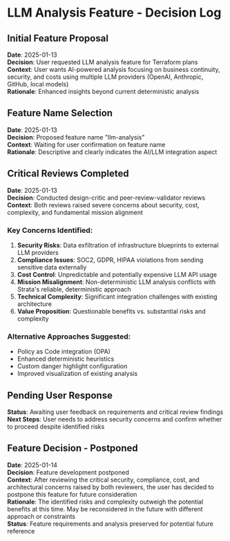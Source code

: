 # LLM Analysis Feature - Decision Log

## Initial Feature Proposal
**Date**: 2025-01-13  
**Decision**: User requested LLM analysis feature for Terraform plans  
**Context**: User wants AI-powered analysis focusing on business continuity, security, and costs using multiple LLM providers (OpenAI, Anthropic, GitHub, local models)  
**Rationale**: Enhanced insights beyond current deterministic analysis

## Feature Name Selection
**Date**: 2025-01-13  
**Decision**: Proposed feature name "llm-analysis"  
**Context**: Waiting for user confirmation on feature name  
**Rationale**: Descriptive and clearly indicates the AI/LLM integration aspect

## Critical Reviews Completed
**Date**: 2025-01-13  
**Decision**: Conducted design-critic and peer-review-validator reviews  
**Context**: Both reviews raised severe concerns about security, cost, complexity, and fundamental mission alignment  

### Key Concerns Identified:
1. **Security Risks**: Data exfiltration of infrastructure blueprints to external LLM providers
2. **Compliance Issues**: SOC2, GDPR, HIPAA violations from sending sensitive data externally  
3. **Cost Control**: Unpredictable and potentially expensive LLM API usage
4. **Mission Misalignment**: Non-deterministic LLM analysis conflicts with Strata's reliable, deterministic approach
5. **Technical Complexity**: Significant integration challenges with existing architecture
6. **Value Proposition**: Questionable benefits vs. substantial risks and complexity

### Alternative Approaches Suggested:
- Policy as Code integration (OPA)
- Enhanced deterministic heuristics
- Custom danger highlight configuration
- Improved visualization of existing analysis

## Pending User Response
**Status**: Awaiting user feedback on requirements and critical review findings  
**Next Steps**: User needs to address security concerns and confirm whether to proceed despite identified risks

## Feature Decision - Postponed
**Date**: 2025-01-14  
**Decision**: Feature development postponed  
**Context**: After reviewing the critical security, compliance, cost, and architectural concerns raised by both reviewers, the user has decided to postpone this feature for future consideration  
**Rationale**: The identified risks and complexity outweigh the potential benefits at this time. May be reconsidered in the future with different approach or constraints  
**Status**: Feature requirements and analysis preserved for potential future reference